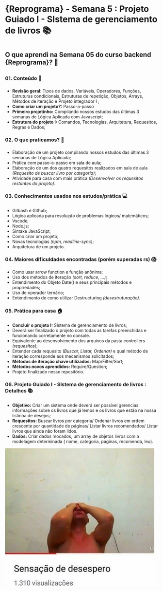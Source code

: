 # **{Reprograma} - Semana 5 :** Projeto Guiado I - **SI**stema de gerenciamento de livros :books: <h1>

## O que aprendi na Semana 05 do curso backend **{Reprograma}**? :purple_heart: <h2>

### 01. Conteúdo :memo: <h3>
* **Revisão geral**: Tipos de dados, Variáveis, Operadores, Funções, Estruturas condicionais, Estruturas de repetição, Objetos, Arrays, Métodos de iteração e Projeto integrador I ;
* **Como criar um projeto?:** Passo-a-passo 
* **Primeiro projetinho:** Compilando nossos estudos das últimas 3 semanas de Lógica Aplicada com Javascript;
* **Estrutura do projeto I:** Comandos, Tecnologias, Arquitetura, Requesitos, Regras e Dados;

### 02. O que praticamos? :muscle:<h3>
* Elaboração de um projeto compilando nossos estudos das últimas 3 semanas de Lógica Aplicada;
* Prática com passo-a-passo em sala de aula;
* Elaboração de um dos quatro requesitos realizados em sala de aula *(Requesito de buscar livro por categoria)*;
* Atividade para casa com mais prática *(Desenvolver os requesitos restantes do projeto)*.
  
### 03. Conhecimentos usados nos estudos/prática :computer: <h3>
* Gitbash e Github;
* Lógica aplicada para resolução de problemas lógicos/ matemáticos;
* Vscode;
* Node.js;
* Sintaxe JavaScript;
* Como criar um projeto;
* Novas tecnologias *(npm, readline-sync)*;
* Arquitetura de um projeto.


### 04. Maiores dificuldades encontradas (porém superadas rs) :scream: <h3>
* Como usar arrow function e função anônima;
* Uso dos métodos de iteração *(sort, reduce, ...)*;
* Entendimento do Objeto Date() e seus principais métodos e propriedades;
* Uso de operador ternário;
* Entendimento de como utilizar Destructuring *(desestruturação)*.
  
### 05. Prática para casa :house: <h3>
* **Concluir o projeto I:** SIstema de gerenciamento de livros;
* Deverá ser finalizado o projeto com todas as tarefas preenchidas e funcionando corretamente no console.
* Equivalente ao desenvolvimento dos arquivos da pasta controllers *(requesitos)*;
* Entender cada requesito *(Buscar, Listar, Ordenar)* e qual método de iteração corresponde aos mecanismos solicitados;
* **Métodos de iteração chave utilizados:** Map/Filter/Sort;
* **Métodos novos aprendidos:** Require/Question;
* Projeto finalizado nesse repositório.

### 06. Projeto Guiado I - SIstema de gerenciamento de livros : Detalhes  :books: <h3>
* **Objetivo:** Criar um sistema onde deverá ser possível gerencias informações sobre os livros que já lemos e os livros que estão na nossa listinha de desejos;
* **Requesitos:** Buscar livros por categoria/ Ordenar livros em ordem crescente por quantidade de páginas/ Listar livros recomendados/ Listar livros que ainda não foram lidos.
* **Dados:** Criar dados mocados, um array de objetos livros com a modelagem determinada ( nome, categoria, paginas, recomenda, leu). 


![sensacaoDeDesespero](sensacaoDeDesespero.jpg)




